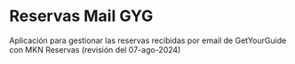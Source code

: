 ﻿# Reservas Mail GYG

Aplicación para gestionar las reservas recibidas por email de GetYourGuide con MKN Reservas  (revisión del 07-ago-2024)
